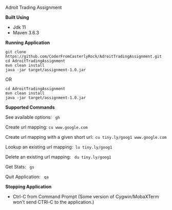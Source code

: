 Adroit Trading Assignment

**Built Using**
- Jdk 11
- Maven 3.6.3

**Running Application**
```
git clone https://github.com/CoderFromCasterlyRock/AdroitTradingAssignment.git
cd AdroitTradingAssignment
mvn clean install
java -jar target/assignment-1.0.jar
```

OR

```unzip AdroitTradingAssignment.zip .
cd AdroitTradingAssignment
mvn clean install
java -jar target/assignment-1.0.jar
```

**Supported Commands**

See available options: ``` gh```

Create url mapping: ``` cu www.google.com ```

Create url mapping with a given short url:``` cu tiny.ly/goog1 www.google.com```

Lookup an existing url mapping:``` lu tiny.ly/goog1```

Delete an existing url mapping: ``` du tiny.ly/goog1```

Get Stats: ``` gs```

Quit Application: ``` qa```


**Stopping Application**
- Ctrl-C from Command Prompt
(Some version of Cygwin/MobaXTerm won't send CTRl-C to the application.)